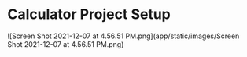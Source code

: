# Calculator Project Setup

![Screen Shot 2021-12-07 at 4.56.51 PM.png](app/static/images/Screen Shot 2021-12-07 at 4.56.51 PM.png)
